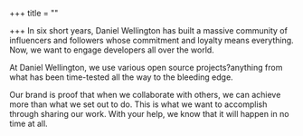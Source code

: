 +++
title = ""

+++
In six short years, Daniel Wellington has built a massive community of influencers and followers whose commitment and loyalty means everything. Now, we want to engage developers all over the world.

At Daniel Wellington, we use various open source projects?anything from what has been time-tested all the way to the bleeding edge.

Our brand is proof that when we collaborate with others, we can achieve more than what we set out to do. This is what we want to accomplish through sharing our work. With your help, we know that it will happen in no time at all.